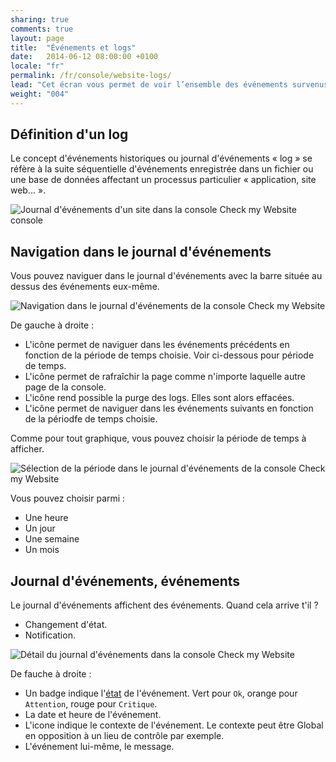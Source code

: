 ```yaml
---
sharing: true
comments: true
layout: page
title:  "Événements et logs"
date:   2014-06-12 08:00:00 +0100
locale: "fr"
permalink: /fr/console/website-logs/
lead: "Cet écran vous permet de voir l’ensemble des événements survenus pour un site."
weight: "004"
---
```


## Définition d'un log

Le concept d'événements historiques ou journal d'événements « log » se réfère à la suite séquentielle d'événements enregistrée dans un fichier ou une base de données affectant un processus particulier « application, site web… ».

![Journal d'événements d'un site dans la console Check my Website console](/assets/img/fullsize/en/console/website-logs/logs.png)

## Navigation dans le journal d'événements

Vous pouvez naviguer dans le journal d'événements avec la barre située au dessus des événements eux-même.

![Navigation dans le journal d'événements de la console Check my Website](/assets/img/fullsize/en/console/website-logs/logs-navigation.png)

De gauche à droite :

- L'icône <i class="fa fa-backward"></i> permet de naviguer dans les événements précédents en fonction de la période de temps choisie. Voir ci-dessous pour période de temps.
- L'icône <i class="fa fa-refresh"></i> permet de rafraîchir la page comme n'importe laquelle autre page de la console.
- L'icône <i class="fa fa-trash-o"></i> rend possible la purge des logs. Elles sont alors effacées.
- L'icône <i class="fa fa-forward"></i> permet de naviguer dans les événements suivants en fonction de la périodfe de temps choisie.

Comme pour tout graphique, vous pouvez choisir la période de temps à afficher.

![Sélection de la période dans le journal d'événements de la console Check my Website](/assets/img/fullsize/en/console/website-logs/logs-time-window.png)

Vous pouvez choisir parmi :

- Une heure
- Un jour
- Une semaine
- Un mois

## Journal d'événements, événements

Le journal d'événements affichent des événements. Quand cela arrive t'il ?

- Changement d'état.
- Notification.

![Détail du journal d'événements dans la console Check my Website](/assets/img/fullsize/en/console/website-logs/logs-line.png)

De fauche à droite :

- Un badge indique l'[état](/fr/terms-definitions/) de l'événement. Vert pour `Ok`, orange pour `Attention`, rouge pour `Critique`.
- La date et heure de l'événement.
- L'icone <i class="fa fa-fw fa-hand-o-right"></i> indique le contexte de l'événement. Le contexte peut être Global en opposition à un lieu de contrôle par exemple.
- L'événement lui-même, le message.
